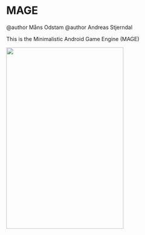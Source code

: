 MAGE
====

@author Måns Odstam
@author Andreas Stjerndal 


This is the Minimalistic Android Game Engine (MAGE)

<img src="http://thoracicsurgery.stanford.edu/patient_care/images/normal-stomach.jpg" width="310" height="480">

